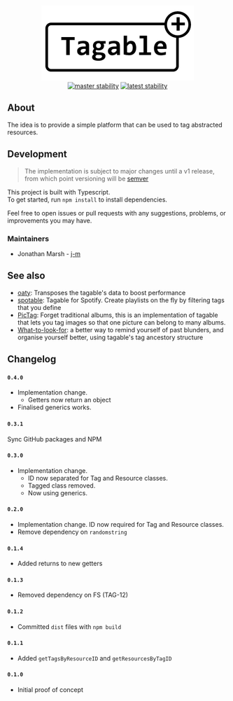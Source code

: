 <p align="center">
  <img src="./img/logo.png" alt="tagable"/>
  <br/>
  <a href="https://github.com/j-m/tagable/actions"><img src="https://github.com/j-m/tagable/workflows/master/badge.svg" alt="master stability"/></a>
  <a href="https://github.com/j-m/tagable/actions"><img src="https://github.com/j-m/tagable/workflows/latest/badge.svg" alt="latest stability"/></a>
</p>

## About

The idea is to provide a simple platform that can be used to tag abstracted resources.  

## Development

> The implementation is subject to major changes until a v1 release, from which point versioning will be [semver](https://semver.org)

This project is built with Typescript.  
To get started, run `npm install` to install dependencies.

Feel free to open issues or pull requests with any suggestions, problems, or improvements you may have.

### Maintainers

- Jonathan Marsh - [j-m](https://github.com/j-m)

## See also

- [oaty](https://github.com/jmsv/oaty): Transposes the tagable's data to boost performance
- [spotable](https://github.com/j-m/spotable): Tagable for Spotify. Create playlists on the fly by filtering tags that you define
- [PicTag](https://github.com/j-m/PicTag): Forget traditional albums, this is an implementation of tagable that lets you tag images so that one picture can belong to many albums.
- [What-to-look-for](https://github.com/j-m/What-to-look-for): a better way to remind yourself of past blunders, and organise yourself better, using tagable's tag ancestory structure

## Changelog

#### `0.4.0`

- Implementation change.
  - Getters now return an object
- Finalised generics works.

#### `0.3.1`
Sync GitHub packages and NPM

#### `0.3.0`

- Implementation change.
  - ID now separated for Tag and Resource classes.
  - Tagged class removed.
  - Now using generics.

#### `0.2.0`

- Implementation change. ID now required for Tag and Resource classes.
- Remove dependency on `randomstring`

#### `0.1.4`

- Added returns to new getters

#### `0.1.3`

- Removed dependency on FS (TAG-12)

#### `0.1.2`

- Committed `dist` files with `npm build`

#### `0.1.1`

- Added `getTagsByResourceID` and `getResourcesByTagID`

#### `0.1.0`

- Initial proof of concept
